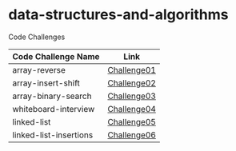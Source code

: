# data-structures-and-algorithms
Code Challenges

| Code Challenge Name | Link |
| ----------- | ----------- |
| array-reverse | [Challenge01](./array_reverse/challenge_01.md) |
| array-insert-shift | [Challenge02](./array_insert_shift/challenge_02.md) |
| array-binary-search | [Challenge03](./array_binary_search/challenge_03.md) |
| whiteboard-interview | [Challenge04](./WhiteBoard-Interviews/challenge04.md) |
| linked-list | [Challenge05](./linked-list/challenge05.md) |
| linked-list-insertions | [Challenge06](./linked-list/challenge06.md) |

